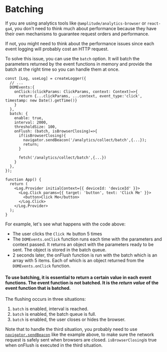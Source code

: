 # Batching

If you are using analytics tools like `@amplitude/analytics-browser` or `react-ga4`, you don't need to think much about performance because they have their own mechanisms to guarantee request orders and performance.

If not, you might need to think about the performance issues since each event logging will probably cost an HTTP request.

To solve this issue, you can use the `batch` option. It will batch the parameters returned by the event functions in memory and provide the batch at the right time so you can handle them at once.

```tsx
const [Log, useLog] = createLogger({
  // ...
  DOMEvents:{
    onClick:(clickParams: ClickParams, context: Context)=>{
      return {...clickParams, ...context, event_type:'click', timestamp: new Date().getTime()}
    }
  },
  batch: {
    enable: true,
    interval: 2000,
    thresholdSize: 100,
    onFlush: (batch, isBrowserClosing)=>{
      if(isBrowserClosing){
        navigator.sendBeacon('/analytics/collect/batch',{...});
        return;
      }

      fetch('/analytics/collect/batch',{...})
    }
  },
});

function App() {
  return (
    <Log.Provider initialContext={{ deviceId: 'deviceId' }}>
      <Log.Click params={{ target: 'button', text: 'Click Me' }}>
        <button>Click Me</button>
      </Log.Click>
    </Log.Provider>
  );
}

```

For example, let's see what happens with the code above:

- The user clicks the `Click Me` button 5 times
- The `DOMEvents.onClick` function runs each time with the parameters and context passed. It returns an object with the parameters ready to be sent. The object is stored in the batch queue.
- 2 seconds later, the onFlush function is run with the batch which is an array with 5 items. Each of which is an object returned from the `DOMEvents.onClick` function.

#### To use batching, it is essential to return a certain value in each event functions. The event function is not batched. It is the **_return value_** of the event function that is batched.

The flushing occurs in three situations:

1. `batch` is enabled, interval is reached.
2. `batch` is enabled, the batch queue is full.
3. `batch` is enabled, the user closes or hides the browser.

Note that to handle the third situation, you probably need to use [`navigator.sendBeacon`](https://developer.mozilla.org/en-US/docs/Web/API/Navigator/sendBeacon) like the example above, to make sure the network request is safely sent when browsers are closed. `isBrowserClosing`is true when onFlush is executed in the third situation.
